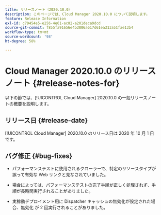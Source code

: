 ```yaml
---
title: リリースノート（2020.10.0）
description: このページでは、Cloud Manager 2020.10.0 について説明します。
feature: Release Information
exl-id: c79454e5-e256-4e61-ac02-a201deca9dcd
source-git-commit: f855fa91656e4b3806a617d61ea313a51fae13b4
workflow-type: tm+mt
source-wordcount: '98'
ht-degree: 58%

---
```


# Cloud Manager 2020.10.0 のリリースノート {#release-notes-for}

以下の節では、[!UICONTROL Cloud Manager] 2020.10.0 の一般リリースノートの概要を説明します。

## リリース日 {#release-date}

[!UICONTROL Cloud Manager] 2020.10.0 のリリース日は 2020 年 10 月 1 日です。

## バグ修正 {#bug-fixes}

* パフォーマンステストに使用されるクローラーで、特定のリソースタイプが誤って有効な Web リンクと見なされていました。

* 場合によっては、パフォーマンステストの完了手順が正しく処理されず、手順が長時間実行されることがありました。

* 実稼動デプロイメント用に Dispatcher キャッシュの無効化が設定された場合、無効化 が 2 回実行されることがありました。

